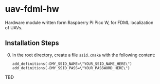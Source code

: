# uav-fdml-hw
Hardware module written form Raspberry Pi Pico W, for FDML localization of UAVs.

## Installation Steps

0. In the root directory, create a file `ssid.cmake` with the following content:
    ```
    add_definitions(-DMY_SSID_NAME=\"YOUR_SSID_NAME_HERE\")
    add_definitions(-DMY_SSID_PASS=\"YOUR_PASSWORD_HERE\")
    ```

TBD

